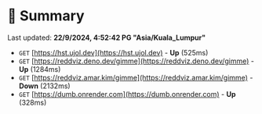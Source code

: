 # 📖 Summary
Last updated: **22/9/2024, 4:52:42 PG "Asia/Kuala_Lumpur"**

- `GET` [https://hst.ujol.dev](https://hst.ujol.dev) - **Up** (525ms)
- `GET` [https://reddviz.deno.dev/gimme](https://reddviz.deno.dev/gimme) - **Up** (1284ms)
- `GET` [https://reddviz.amar.kim/gimme](https://reddviz.amar.kim/gimme) - **Down** (2132ms)
- `GET` [https://dumb.onrender.com](https://dumb.onrender.com) - **Up** (328ms)
